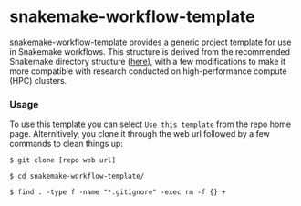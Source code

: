 # snakemake-workflow-template

snakemake-workflow-template provides a generic project template for use in Snakemake workflows. This structure is derived from the recommended Snakemake directory structure ([here](https://snakemake.readthedocs.io/en/stable/snakefiles/deployment.html)), with a few modifications to make it more compatible with research conducted on high-performance compute (HPC) clusters.

### Usage

To use this template you can select `Use this template` from the repo home page. Alternitively, you clone it through the web url followed by a few commands to clean things up:

```
$ git clone [repo web url]

$ cd snakemake-workflow-template/

$ find . -type f -name "*.gitignore" -exec rm -f {} +
```